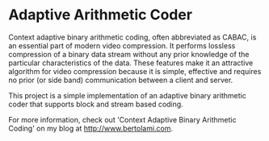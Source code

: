 # Adaptive Arithmetic Coder
Context adaptive binary arithmetic coding, often abbreviated as CABAC, is an essential part of modern video compression. It performs lossless compression of a binary data stream without any prior knowledge of the particular characteristics of the data. These features make it an attractive algorithm for video compression because it is simple, effective and requires no prior (or side band) communication between a client and server. 

This project is a simple implementation of an adaptive binary arithmetic coder that supports block and stream based coding.

For more information, check out 'Context Adaptive Binary Arithmetic Coding' on my blog at http://www.bertolami.com.
